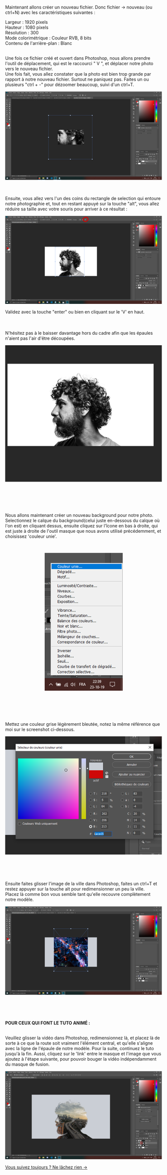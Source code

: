 Maintenant allons créer un nouveau fichier.
Donc fichier -> nouveau (ou ctrl+N) avec les caractéristiques suivantes :

Largeur : 1920 pixels<br/>
Hauteur : 1080 pixels<br/>
Résolution : 300<br/>
Mode colorimétrique : Couleur RVB, 8 bits<br/>
Contenu de l'arrière-plan : Blanc
<br/>
<br/>

Une fois ce fichier créé et ouvert dans Photoshop, nous allons prendre l'outil de déplacement, qui est le raccourci " V ", et déplacer notre photo vers le nouveau fichier.<br/>
Une fois fait, vous allez constater que la photo est bien trop grande par rapport à notre nouveau fichier. Surtout ne paniquez pas.
Faites un ou plusieurs "ctrl + -" pour dézoomer beaucoup, suivi d'un ctrl+T.
<br/>
<p align="center">
<img src="../assets/img/img10.png" alt="img-10">
</p>
<br/>
<br/>
Ensuite, vous allez vers l'un des coins du rectangle de selection qui entoure notre photographie et, tout en restant appuyé sur la touche "alt", vous allez réduire sa taille avec votre souris pour arriver à ce résultat :

<p align="center">
<img src="../assets/img/img11.png" alt="img-11">
</p>

Validez avec la touche "enter" ou bien en cliquant sur le 'V' en haut.
<br/>
<br/>
<br/>
<br/>
N'hésitez pas à le baisser davantage hors du cadre afin que les épaules n'aient pas l'air d'être découpées.
<p align="center">
<img src="../assets/img/img12.png" alt="img-12">
</p>
<br/>
<br/>
<br/>
<br/>

Nous allons maintenant créer un nouveau background pour notre photo.
Selectionnez le calque du background(celui juste en-dessous du calque où l'on est) en cliquant dessus, ensuite cliquez sur l'îcone en bas à droite, qui est juste à droite de l'outil masque que nous avons utilisé précédemment, et choisissez 'couleur unie'.

<br/>
<p align="center">
<img src="../assets/img/img13.png" alt="img-13">
</p>
<br/>
<br/>
<br/>
<br/>

Mettez une couleur grise légèrement bleutée, notez la même référence que moi sur le screenshot ci-dessous.
<p align="center">
<img src="../assets/img/img14.png" alt="img-14">
</p>
<br/>
<br/>
<br/>
<br/>
Ensuite faites glisser l'image de la ville dans Photoshop, faites un ctrl+T et restez appuyer sur la touche
alt pour redimensionner un peu la ville.<br/>
Placez là comme bon vous semble tant qu'elle recouvre
complètement notre modèle.

<p align="center">
<img src="../assets/img/img15.png" alt="img-15">
</p>
<br/>
<br/>
<br/>

**POUR CEUX QUI FONT LE TUTO ANIMÉ :**

<br/>
Veuillez glisser la vidéo dans Photoshop, redimensionnez là, et placez là de sorte à ce que la route soit vraiment l'élément central, et qu'elle s'aligne avec la ligne de l'épaule de notre modèle. Pour la suite, continuez le tuto jusqu'à la fin.
Aussi, cliquez sur le 'link' entre le masque et l'image que vous ajoutez à l'étape suivante, pour
pouvoir bouger la vidéo indépendamment du masque de fusion.
<p align="center">
<img src="../assets/img/img22.png" alt="img-22">
</p>


<a href="Ws-Ps-6.md">Vous suivez toujours ? Ne lâchez rien -></a>